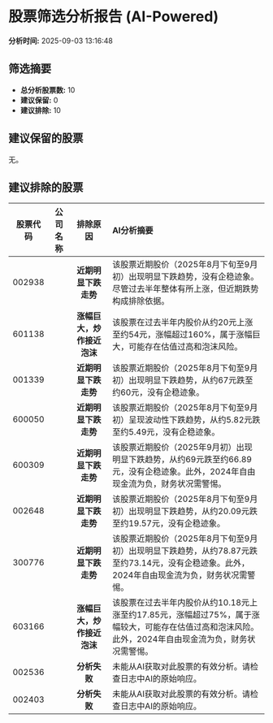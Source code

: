 # 股票筛选分析报告 (AI-Powered)

**分析时间:** 2025-09-03 13:16:48

## 筛选摘要

- **总分析股票数:** 10
- **建议保留:** 0
- **建议排除:** 10

## 建议保留的股票

无。


## 建议排除的股票

| 股票代码 | 公司名称 | 排除原因 | AI分析摘要 |
|:---:|:---:|:---:|:---|
| 002938 |  | **近期明显下跌走势** | 该股票近期股价（2025年8月下旬至9月初）出现明显下跌趋势，没有企稳迹象。尽管过去半年整体有所上涨，但近期跌势构成排除依据。 |
| 601138 |  | **涨幅巨大，炒作接近泡沫** | 该股票在过去半年内股价从约20元上涨至约54元，涨幅超过160%，属于涨幅巨大，可能存在估值过高和泡沫风险。 |
| 001339 |  | **近期明显下跌走势** | 该股票近期股价（2025年8月下旬至9月初）出现明显下跌趋势，从约67元跌至约60元，没有企稳迹象。 |
| 600050 |  | **近期明显下跌走势** | 该股票近期股价（2025年8月下旬至9月初）呈现波动性下跌趋势，从约5.82元跌至约5.49元，没有企稳迹象。 |
| 600309 |  | **近期明显下跌走势** | 该股票近期股价（2025年9月初）出现明显下跌趋势，从约69元跌至约66.89元，没有企稳迹象。此外，2024年自由现金流为负，财务状况需警惕。 |
| 002648 |  | **近期明显下跌走势** | 该股票近期股价（2025年8月下旬至9月初）出现明显下跌趋势，从约20.09元跌至约19.57元，没有企稳迹象。 |
| 300776 |  | **近期明显下跌走势** | 该股票近期股价（2025年8月下旬至9月初）出现明显下跌趋势，从约78.87元跌至约73.14元，没有企稳迹象。此外，2024年自由现金流为负，财务状况需警惕。 |
| 603166 |  | **涨幅巨大，炒作接近泡沫** | 该股票在过去半年内股价从约10.18元上涨至约17.85元，涨幅超过75%，属于涨幅较大，可能存在估值过高和泡沫风险。此外，2024年自由现金流为负，财务状况需警惕。 |
| 002536 |  | **分析失败** | 未能从AI获取对此股票的有效分析。请检查日志中AI的原始响应。 |
| 002403 |  | **分析失败** | 未能从AI获取对此股票的有效分析。请检查日志中AI的原始响应。 |
